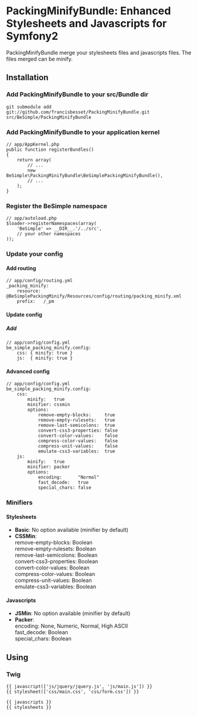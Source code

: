 PackingMinifyBundle: Enhanced Stylesheets and Javascripts for Symfony2
======================================================================

PackingMinifyBundle merge your stylesheets files and javascripts files.
The files merged can be minify.

## Installation

### Add PackingMinifyBundle to your src/Bundle dir

    git submodule add git://github.com/francisbesset/PackingMinifyBundle.git src/BeSimple/PackingMinifyBundle

### Add PackingMinifyBundle to your application kernel

    // app/AppKernel.php
    public function registerBundles()
    {
        return array(
            // ...
            new BeSimple\PackingMinifyBundle\BeSimplePackingMinifyBundle(),
            // ...
        );
    }

### Register the BeSimple namespace

    // app/autoload.php
    $loader->registerNamespaces(array(
        'BeSimple' => __DIR__.'/../src',
        // your other namespaces
    ));

### Update your config

#### Add routing

    // app/config/routing.yml
    _packing_minify:
        resource: @BeSimplePackingMinify/Resources/config/routing/packing_minify.xml
        prefix:   /_pm

#### Update config

##### Add
    // app/config/config.yml
    be_simple_packing_minify.config:
        css: { minify: true }
        js:  { minify: true }

#### Advanced config

    // app/config/config.yml
    be_simple_packing_minify.config:
        css:
            minify:   true
            minifier: cssmin
            options:
                remove-empty-blocks:     true
                remove-empty-rulesets:   true
                remove-last-semicolons:  true
                convert-css3-properties: false
                convert-color-values:    false
                compress-color-values:   false
                compress-unit-values:    false
                emulate-css3-variables:  true
        js:
            minify:   true
            minifier: packer
            options:
                encoding:      "Normal"
                fast_decode:   true
                special_chars: false

### Minifiers

#### Stylesheets

* **Basic**: No option available (minifier by default)  
* **CSSMin**:  
 remove-empty-blocks:     Boolean  
 remove-empty-rulesets:   Boolean  
 remove-last-semicolons:  Boolean  
 convert-css3-properties: Boolean  
 convert-color-values:    Boolean  
 compress-color-values:   Boolean  
 compress-unit-values:    Boolean  
 emulate-css3-variables:  Boolean  

#### Javascripts

* **JSMin**: No option available (minifier by default)  
* **Packer**:  
 encoding:      None, Numeric, Normal, High ASCII  
 fast_decode:   Boolean  
 special_chars: Boolean

## Using

### Twig

    {{ javascript(['js/jquery/jquery.js', 'js/main.js']) }}
    {{ stylesheet(['css/main.css', 'css/form.css']) }}
    
    {{ javascripts }}
    {{ stylesheets }}
